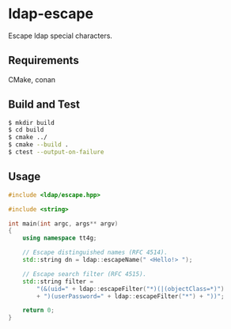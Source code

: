 # ldap-escape

Escape ldap special characters.

## Requirements

CMake, conan

## Build and Test

```bash
$ mkdir build
$ cd build
$ cmake ../
$ cmake --build .
$ ctest --output-on-failure
```

## Usage

```cpp
#include <ldap/escape.hpp>

#include <string>

int main(int argc, args** argv)
{
    using namespace tt4g;

    // Escape distinguished names (RFC 4514).
    std::string dn = ldap::escapeName(" <Hello!> "); 

    // Escape search filter (RFC 4515).
    std::string filter = 
        "(&(uid=" + ldap::escapeFilter("*)(|(objectClass=*)")
        + ")(userPassword=" + ldap::escapeFilter("*") + "))";

    return 0;
}
```
